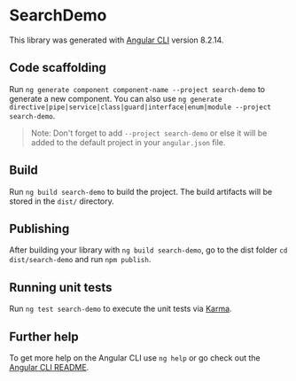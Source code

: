 # SearchDemo

This library was generated with [Angular CLI](https://github.com/angular/angular-cli) version 8.2.14.

## Code scaffolding

Run `ng generate component component-name --project search-demo` to generate a new component. You can also use `ng generate directive|pipe|service|class|guard|interface|enum|module --project search-demo`.
> Note: Don't forget to add `--project search-demo` or else it will be added to the default project in your `angular.json` file. 

## Build

Run `ng build search-demo` to build the project. The build artifacts will be stored in the `dist/` directory.

## Publishing

After building your library with `ng build search-demo`, go to the dist folder `cd dist/search-demo` and run `npm publish`.

## Running unit tests

Run `ng test search-demo` to execute the unit tests via [Karma](https://karma-runner.github.io).

## Further help

To get more help on the Angular CLI use `ng help` or go check out the [Angular CLI README](https://github.com/angular/angular-cli/blob/master/README.md).
